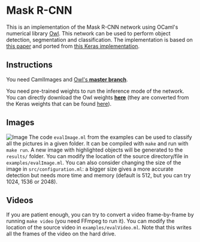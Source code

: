 # Mask R-CNN

This is an implementation of the Mask R-CNN network using OCaml's numerical library [Owl](https://github.com/owlbarn/owl). This network can be used to perform object detection, segmentation and classification. The implementation is based on [this paper](https://arxiv.org/abs/1703.06870) and ported from [this Keras implementation](https://github.com/matterport/Mask_RCNN).

## Instructions
You need CamlImages and [Owl's **master branch**](https://github.com/owlbarn/owl).

You need pre-trained weights to run the inference mode of the network. You can directly download the Owl weights **[here](https://drive.google.com/open?id=1MTnjFeSNB3Xuh471Lnk0iK-90AzTXf8k)** (they are converted from the Keras weights that can be found [here](https://github.com/matterport/Mask_RCNN/releases)).

## Images
![Image](https://github.com/pvdhove/owl-mask-rcnn/blob/master/results/architecture-billboards-buildings-1095901x3072.jpg)
The code `evalImage.ml` from the examples can be used to classify all the pictures in a given folder. It can be compiled with `make` and run with `make run`. A new image with highlighted objects will be generated to the `results/` folder. You can modify the location of the source directory/file in `examples/evalImage.ml`. You can also consider changing the size of the image in `src/configuration.ml`: a bigger size gives a more accurate detection but needs more time and memory (default is 512, but you can try 1024, 1536 or 2048).

## Videos
If you are patient enough, you can try to convert a video frame-by-frame by running `make video` (you need FFmpeg to run it). You can modify the location of the source video in `examples/evalVideo.ml`. Note that this writes all the frames of the video on the hard drive.
